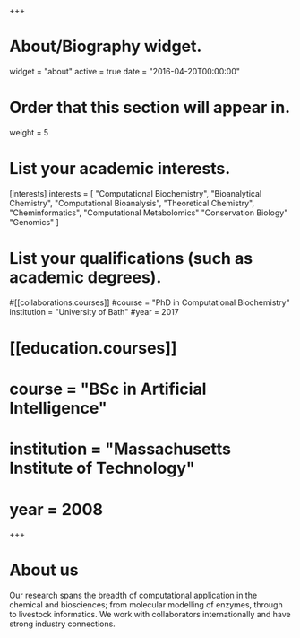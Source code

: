 +++
# About/Biography widget.
widget = "about"
active = true
date = "2016-04-20T00:00:00"

# Order that this section will appear in.
weight = 5

# List your academic interests.
[interests]
  interests = [
    "Computational Biochemistry",
    "Bioanalytical Chemistry",
    "Computational Bioanalysis",
    "Theoretical Chemistry",
    "Cheminformatics",
    "Computational Metabolomics"
    "Conservation Biology"
    "Genomics"
  ]

# List your qualifications (such as academic degrees).
#[[collaborations.courses]]
  #course = "PhD in Computational Biochemistry"
  institution = "University of Bath"
  #year = 2017

# [[education.courses]]
#  course = "BSc in Artificial Intelligence"
#  institution = "Massachusetts Institute of Technology"
#  year = 2008
 
+++

# About us

Our research spans the breadth of computational application in the chemical and biosciences; from molecular modelling of enzymes, through to livestock informatics. We work with collaborators internationally and have strong industry connections.

